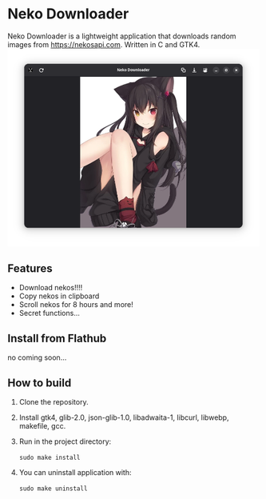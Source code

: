 # Neko Downloader

Neko Downloader is a lightweight application that downloads random images from https://nekosapi.com.
Written in C and GTK4. 
<img src="data/example.png"/>

## Features
- Download nekos!!!!
- Copy nekos in clipboard
- Scroll nekos for 8 hours and more!
- Secret functions...

## Install from Flathub
no coming soon...

## How to build 

1. Clone the repository.
2. Install gtk4, glib-2.0, json-glib-1.0, libadwaita-1, libcurl, libwebp, makefile, gcc.
3. Run in the project directory:

    `sudo make install`

4. You can uninstall application with:

    `sudo make uninstall`
